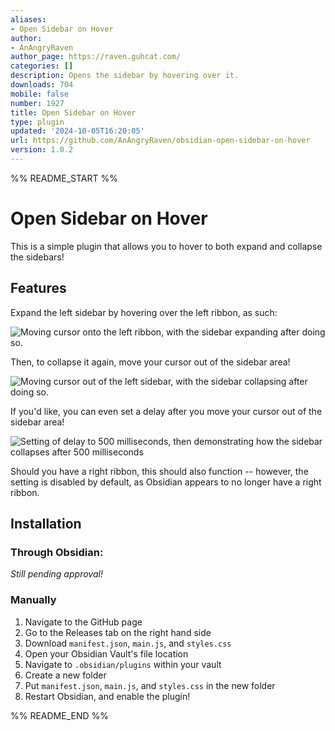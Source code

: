 ```yaml
---
aliases:
- Open Sidebar on Hover
author:
- AnAngryRaven
author_page: https://raven.guhcat.com/
categories: []
description: Opens the sidebar by hovering over it.
downloads: 704
mobile: false
number: 1927
title: Open Sidebar on Hover
type: plugin
updated: '2024-10-05T16:20:05'
url: https://github.com/AnAngryRaven/obsidian-open-sidebar-on-hover
version: 1.0.2
---
```


%% README_START %%

# Open Sidebar on Hover

This is a simple plugin that allows you to hover to both expand and collapse the sidebars!

## Features

Expand the left sidebar by hovering over the left ribbon, as such:

![Moving cursor onto the left ribbon, with the sidebar expanding after doing so.](https://raw.githubusercontent.com/AnAngryRaven/obsidian-open-sidebar-on-hover/HEAD/expand-demo.gif)

Then, to collapse it again, move your cursor out of the sidebar area!

![Moving cursor out of the left sidebar, with the sidebar collapsing after doing so.](https://raw.githubusercontent.com/AnAngryRaven/obsidian-open-sidebar-on-hover/HEAD/collapse-demo.gif)

If you'd like, you can even set a delay after you move your cursor out of the sidebar area!

![Setting of delay to 500 milliseconds, then demonstrating how the sidebar collapses after 500 milliseconds](https://raw.githubusercontent.com/AnAngryRaven/obsidian-open-sidebar-on-hover/HEAD/delay-demo.gif)

Should you have a right ribbon, this should also function -- however, the setting is disabled by default, as Obsidian appears to no longer have a right ribbon.

## Installation

### Through Obsidian:

*Still pending approval!*

### Manually

1. Navigate to the GitHub page
2. Go to the Releases tab on the right hand side
3. Download `manifest.json`, `main.js`, and `styles.css`
4. Open your Obsidian Vault's file location
5. Navigate to `.obsidian/plugins` within your vault
6. Create a new folder
7. Put `manifest.json`, `main.js`, and `styles.css` in the new folder
8. Restart Obsidian, and enable the plugin!

%% README_END %%